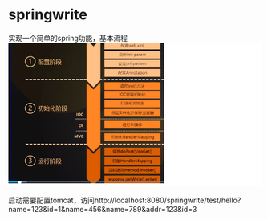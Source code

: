 # springwrite
实现一个简单的spring功能，基本流程
![image](https://github.com/jiangjinjiu/SimpleSpring/blob/master/src/main/resources/images/README1.png)


启动需要配置tomcat，访问http://localhost:8080/springwrite/test/hello?name=123&id=1&name=456&name=789&addr=123&id=3
